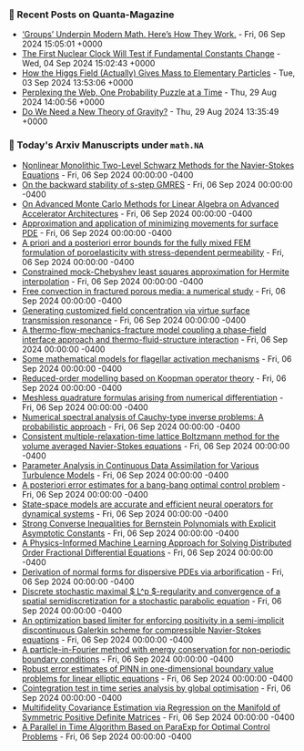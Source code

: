 ### 📝 Recent Posts on Quanta-Magazine
<!-- quanta starts -->
* <a href="https://www.quantamagazine.org/groups-underpin-modern-math-heres-how-they-work-20240906/">‘Groups’ Underpin Modern Math. Here’s How They Work.</a> - Fri, 06 Sep 2024 15:05:01 +0000
* <a href="https://www.quantamagazine.org/the-first-nuclear-clock-will-test-if-fundamental-constants-change-20240904/">The First Nuclear Clock Will Test if Fundamental Constants Change</a> - Wed, 04 Sep 2024 15:02:43 +0000
* <a href="https://www.quantamagazine.org/how-the-higgs-field-actually-gives-mass-to-elementary-particles-20240903/">How the Higgs Field (Actually) Gives Mass to Elementary Particles</a> - Tue, 03 Sep 2024 13:53:06 +0000
* <a href="https://www.quantamagazine.org/perplexing-the-web-one-probability-puzzle-at-a-time-20240829/">Perplexing the Web, One Probability Puzzle at a Time</a> - Thu, 29 Aug 2024 14:00:56 +0000
* <a href="https://www.quantamagazine.org/do-we-need-a-new-theory-of-gravity-20240829/">Do We Need a New Theory of Gravity?</a> - Thu, 29 Aug 2024 13:35:49 +0000
<!-- quanta ends -->

### 📝 Today's Arxiv Manuscripts under ``math.NA``
<!-- arxiv-math-na starts -->
* <a href="https://arxiv.org/abs/2409.03041">Nonlinear Monolithic Two-Level Schwarz Methods for the Navier-Stokes Equations</a> - Fri, 06 Sep 2024 00:00:00 -0400
* <a href="https://arxiv.org/abs/2409.03079">On the backward stability of s-step GMRES</a> - Fri, 06 Sep 2024 00:00:00 -0400
* <a href="https://arxiv.org/abs/2409.03095">On Advanced Monte Carlo Methods for Linear Algebra on Advanced Accelerator Architectures</a> - Fri, 06 Sep 2024 00:00:00 -0400
* <a href="https://arxiv.org/abs/2409.03139">Approximation and application of minimizing movements for surface PDE</a> - Fri, 06 Sep 2024 00:00:00 -0400
* <a href="https://arxiv.org/abs/2409.03246">A priori and a posteriori error bounds for the fully mixed FEM formulation of poroelasticity with stress-dependent permeability</a> - Fri, 06 Sep 2024 00:00:00 -0400
* <a href="https://arxiv.org/abs/2409.03357">Constrained mock-Chebyshev least squares approximation for Hermite interpolation</a> - Fri, 06 Sep 2024 00:00:00 -0400
* <a href="https://arxiv.org/abs/2409.03366">Free convection in fractured porous media: a numerical study</a> - Fri, 06 Sep 2024 00:00:00 -0400
* <a href="https://arxiv.org/abs/2409.03383">Generating customized field concentration via virtue surface transmission resonance</a> - Fri, 06 Sep 2024 00:00:00 -0400
* <a href="https://arxiv.org/abs/2409.03416">A thermo-flow-mechanics-fracture model coupling a phase-field interface approach and thermo-fluid-structure interaction</a> - Fri, 06 Sep 2024 00:00:00 -0400
* <a href="https://arxiv.org/abs/2409.03506">Some mathematical models for flagellar activation mechanisms</a> - Fri, 06 Sep 2024 00:00:00 -0400
* <a href="https://arxiv.org/abs/2409.03549">Reduced-order modelling based on Koopman operator theory</a> - Fri, 06 Sep 2024 00:00:00 -0400
* <a href="https://arxiv.org/abs/2409.03567">Meshless quadrature formulas arising from numerical differentiation</a> - Fri, 06 Sep 2024 00:00:00 -0400
* <a href="https://arxiv.org/abs/2409.03686">Numerical spectral analysis of Cauchy-type inverse problems: A probabilistic approach</a> - Fri, 06 Sep 2024 00:00:00 -0400
* <a href="https://arxiv.org/abs/2409.02964">Consistent multiple-relaxation-time lattice Boltzmann method for the volume averaged Navier-Stokes equations</a> - Fri, 06 Sep 2024 00:00:00 -0400
* <a href="https://arxiv.org/abs/2409.03042">Parameter Analysis in Continuous Data Assimilation for Various Turbulence Models</a> - Fri, 06 Sep 2024 00:00:00 -0400
* <a href="https://arxiv.org/abs/2409.03064">A posteriori error estimates for a bang-bang optimal control problem</a> - Fri, 06 Sep 2024 00:00:00 -0400
* <a href="https://arxiv.org/abs/2409.03231">State-space models are accurate and efficient neural operators for dynamical systems</a> - Fri, 06 Sep 2024 00:00:00 -0400
* <a href="https://arxiv.org/abs/2409.03382">Strong Converse Inequalities for Bernstein Polynomials with Explicit Asymptotic Constants</a> - Fri, 06 Sep 2024 00:00:00 -0400
* <a href="https://arxiv.org/abs/2409.03507">A Physics-Informed Machine Learning Approach for Solving Distributed Order Fractional Differential Equations</a> - Fri, 06 Sep 2024 00:00:00 -0400
* <a href="https://arxiv.org/abs/2409.03642">Derivation of normal forms for dispersive PDEs via arborification</a> - Fri, 06 Sep 2024 00:00:00 -0400
* <a href="https://arxiv.org/abs/2311.04615">Discrete stochastic maximal $ L^p $-regularity and convergence of a spatial semidiscretization for a stochastic parabolic equation</a> - Fri, 06 Sep 2024 00:00:00 -0400
* <a href="https://arxiv.org/abs/2402.15645">An optimization based limiter for enforcing positivity in a semi-implicit discontinuous Galerkin scheme for compressible Navier-Stokes equations</a> - Fri, 06 Sep 2024 00:00:00 -0400
* <a href="https://arxiv.org/abs/2403.13911">A particle-in-Fourier method with energy conservation for non-periodic boundary conditions</a> - Fri, 06 Sep 2024 00:00:00 -0400
* <a href="https://arxiv.org/abs/2407.14051">Robust error estimates of PINN in one-dimensional boundary value problems for linear elliptic equations</a> - Fri, 06 Sep 2024 00:00:00 -0400
* <a href="https://arxiv.org/abs/2409.02552">Cointegration test in time series analysis by global optimisation</a> - Fri, 06 Sep 2024 00:00:00 -0400
* <a href="https://arxiv.org/abs/2307.12438">Multifidelity Covariance Estimation via Regression on the Manifold of Symmetric Positive Definite Matrices</a> - Fri, 06 Sep 2024 00:00:00 -0400
* <a href="https://arxiv.org/abs/2406.11478">A Parallel in Time Algorithm Based on ParaExp for Optimal Control Problems</a> - Fri, 06 Sep 2024 00:00:00 -0400
<!-- arxiv-math-na ends -->
